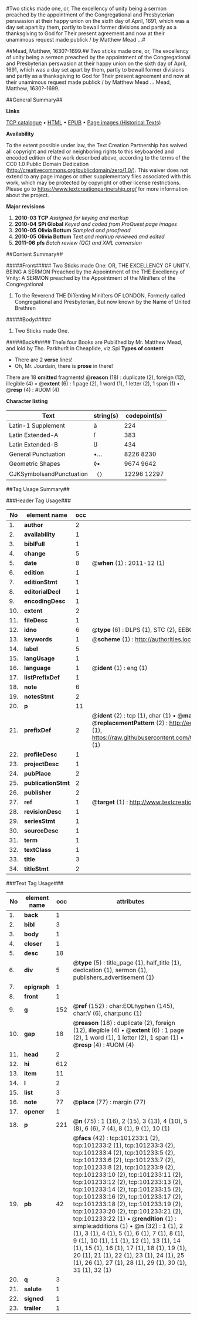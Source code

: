 #Two sticks made one, or, The excellency of unity being a sermon preached by the appointment of the Congregational and Presbyterian perswasion at their happy union on the sixth day of April, 1691, which was a day set apart by them, partly to bewail former divisions and partly as a thanksgiving to God for Their present agreement and now at their unamimous request made publick / by Matthew Mead ...#

##Mead, Matthew, 1630?-1699.##
Two sticks made one, or, The excellency of unity being a sermon preached by the appointment of the Congregational and Presbyterian perswasion at their happy union on the sixth day of April, 1691, which was a day set apart by them, partly to bewail former divisions and partly as a thanksgiving to God for Their present agreement and now at their unamimous request made publick / by Matthew Mead ...
Mead, Matthew, 1630?-1699.

##General Summary##

**Links**

[TCP catalogue](http://www.ota.ox.ac.uk/tcp/)  • 
[HTML](http://tei.it.ox.ac.uk/tcp/Texts-HTML/free/A50/A50495.html)  • 
[EPUB](http://tei.it.ox.ac.uk/tcp/Texts-EPUB/free/A50/A50495.epub) • 
[Page images (Historical Texts)](https://historicaltexts.jisc.ac.uk/eebo-13676710e)

**Availability**

To the extent possible under law, the Text Creation Partnership has waived all copyright and related or neighboring rights to this keyboarded and encoded edition of the work described above, according to the terms of the CC0 1.0 Public Domain Dedication (http://creativecommons.org/publicdomain/zero/1.0/). This waiver does not extend to any page images or other supplementary files associated with this work, which may be protected by copyright or other license restrictions. Please go to https://www.textcreationpartnership.org/ for more information about the project.

**Major revisions**

1. __2010-03__ __TCP__ *Assigned for keying and markup*
1. __2010-04__ __SPi Global__ *Keyed and coded from ProQuest page images*
1. __2010-05__ __Olivia Bottum__ *Sampled and proofread*
1. __2010-05__ __Olivia Bottum__ *Text and markup reviewed and edited*
1. __2011-06__ __pfs__ *Batch review (QC) and XML conversion*

##Content Summary##

#####Front#####
Two Sticks made One: OR, THE EXCELLENCY OF UNITY. BEING A SERMON Preached by the Appointment of the THE Excellency of Vnity: A SERMON preached by the Appointment of the Miniſters of the Congregational
1. To the Reverend THE Diſſenting Miniſters OF LONDON, Formerly called Congregational and Presbyterian, But now known by the Name of United Brethren

#####Body#####

1. Two Sticks made One.

#####Back#####
Theſe four Books are Publiſhed by Mr. Matthew Mead, and ſold by Tho. Parkhurſt in Cheapſide, viz.Spi
**Types of content**

  * There are 2 **verse** lines!
  * Oh, Mr. Jourdain, there is **prose** in there!

There are 18 **omitted** fragments! 
 @__reason__ (18) : duplicate (2), foreign (12), illegible (4)  •  @__extent__ (6) : 1 page (2), 1 word (1), 1 letter (2), 1 span (1)  •  @__resp__ (4) : #UOM (4)

**Character listing**


|Text|string(s)|codepoint(s)|
|---|---|---|
|Latin-1 Supplement|à|224|
|Latin Extended-A|ſ|383|
|Latin Extended-B|Ʋ|434|
|General Punctuation|•…|8226 8230|
|Geometric Shapes|◊▪|9674 9642|
|CJKSymbolsandPunctuation|〈〉|12296 12297|

##Tag Usage Summary##

###Header Tag Usage###

|No|element name|occ|attributes|
|---|---|---|---|
|1.|__author__|2||
|2.|__availability__|1||
|3.|__biblFull__|1||
|4.|__change__|5||
|5.|__date__|8| @__when__ (1) : 2011-12 (1)|
|6.|__edition__|1||
|7.|__editionStmt__|1||
|8.|__editorialDecl__|1||
|9.|__encodingDesc__|1||
|10.|__extent__|2||
|11.|__fileDesc__|1||
|12.|__idno__|6| @__type__ (6) : DLPS (1), STC (2), EEBO-CITATION (1), OCLC (1), VID (1)|
|13.|__keywords__|1| @__scheme__ (1) : http://authorities.loc.gov/ (1)|
|14.|__label__|5||
|15.|__langUsage__|1||
|16.|__language__|1| @__ident__ (1) : eng (1)|
|17.|__listPrefixDef__|1||
|18.|__note__|6||
|19.|__notesStmt__|2||
|20.|__p__|11||
|21.|__prefixDef__|2| @__ident__ (2) : tcp (1), char (1)  •  @__matchPattern__ (2) : ([0-9\-]+):([0-9IVX]+) (1), (.+) (1)  •  @__replacementPattern__ (2) : http://eebo.chadwyck.com/downloadtiff?vid=$1&page=$2 (1), https://raw.githubusercontent.com/textcreationpartnership/Texts/master/tcpchars.xml#$1 (1)|
|22.|__profileDesc__|1||
|23.|__projectDesc__|1||
|24.|__pubPlace__|2||
|25.|__publicationStmt__|2||
|26.|__publisher__|2||
|27.|__ref__|1| @__target__ (1) : http://www.textcreationpartnership.org/docs/. (1)|
|28.|__revisionDesc__|1||
|29.|__seriesStmt__|1||
|30.|__sourceDesc__|1||
|31.|__term__|1||
|32.|__textClass__|1||
|33.|__title__|3||
|34.|__titleStmt__|2||


###Text Tag Usage###

|No|element name|occ|attributes|
|---|---|---|---|
|1.|__back__|1||
|2.|__bibl__|3||
|3.|__body__|1||
|4.|__closer__|1||
|5.|__desc__|18||
|6.|__div__|5| @__type__ (5) : title_page (1), half_title (1), dedication (1), sermon (1), publishers_advertisement (1)|
|7.|__epigraph__|1||
|8.|__front__|1||
|9.|__g__|152| @__ref__ (152) : char:EOLhyphen (145), char:V (6), char:punc (1)|
|10.|__gap__|18| @__reason__ (18) : duplicate (2), foreign (12), illegible (4)  •  @__extent__ (6) : 1 page (2), 1 word (1), 1 letter (2), 1 span (1)  •  @__resp__ (4) : #UOM (4)|
|11.|__head__|2||
|12.|__hi__|612||
|13.|__item__|11||
|14.|__l__|2||
|15.|__list__|3||
|16.|__note__|77| @__place__ (77) : margin (77)|
|17.|__opener__|1||
|18.|__p__|221| @__n__ (75) : 1 (16), 2 (15), 3 (13), 4 (10), 5 (8), 6 (6), 7 (4), 8 (1), 9 (1), 10 (1)|
|19.|__pb__|42| @__facs__ (42) : tcp:101233:1 (2), tcp:101233:2 (1), tcp:101233:3 (2), tcp:101233:4 (2), tcp:101233:5 (2), tcp:101233:6 (2), tcp:101233:7 (2), tcp:101233:8 (2), tcp:101233:9 (2), tcp:101233:10 (2), tcp:101233:11 (2), tcp:101233:12 (2), tcp:101233:13 (2), tcp:101233:14 (2), tcp:101233:15 (2), tcp:101233:16 (2), tcp:101233:17 (2), tcp:101233:18 (2), tcp:101233:19 (2), tcp:101233:20 (2), tcp:101233:21 (2), tcp:101233:22 (1)  •  @__rendition__ (1) : simple:additions (1)  •  @__n__ (32) : 1 (1), 2 (1), 3 (1), 4 (1), 5 (1), 6 (1), 7 (1), 8 (1), 9 (1), 10 (1), 11 (1), 12 (1), 13 (1), 14 (1), 15 (1), 16 (1), 17 (1), 18 (1), 19 (1), 20 (1), 21 (1), 22 (1), 23 (1), 24 (1), 25 (1), 26 (1), 27 (1), 28 (1), 29 (1), 30 (1), 31 (1), 32 (1)|
|20.|__q__|3||
|21.|__salute__|1||
|22.|__signed__|1||
|23.|__trailer__|1||
